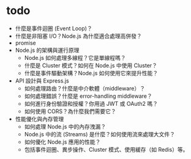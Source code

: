 

# todo
* 什麼是事件迴圈 (Event Loop)？
* 什麼是非阻塞 I/O？Node.js 為什麼適合處理高併發？
* promise
* Node.js 的架構與運行原理
  * Node.js 如何處理多線程？它是單線程嗎？
  * 什麼是 Cluster 模式？如何在 Node.js 中使用 Cluster？
  * 什麼是事件驅動架構？Node.js 如何使用它來提升性能？
*  API 設計與 Express.js
   *  如何處理路由？什麼是中介軟體（middleware）？
   * 如何處理錯誤？什麼是 error-handling middleware？
   * 如何進行身份驗證和授權？你用過 JWT 或 OAuth2 嗎？
   * 如何使用 CORS？為什麼我們需要它？
* 性能優化與內存管理
  * 如何處理 Node.js 中的內存洩漏？
  * Node.js 中的流 (Streams) 是什麼？如何使用流來處理大文件？
  * 如何優化 Node.js 應用的性能？
  * 包括事件迴圈、異步操作、Cluster 模式、使用緩存（如 Redis）等。